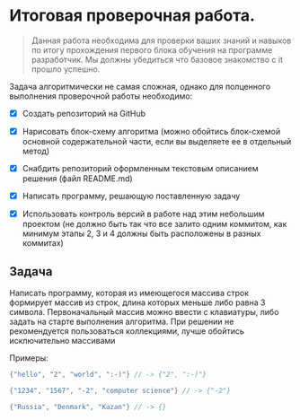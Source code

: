 # Итоговая проверочная работа.

> Данная работа необходима для проверки ваших знаний и навыков по итогу прохождения первого блока обучения на программе разработчик. Мы должны убедиться что базовое знакомство с it прошло успешно.

Задача алгоритмически не самая сложная, однако для полценного выполнения проверочной работы необходимо:

- [x] Создать репозиторий на GitHub
- [x] Нарисовать блок-схему алгоритма (можно обойтись блок-схемой основной содержательной части, если вы выделяете ее в отдельный метод)
- [x] Снабдить репозиторий оформленным текстовым описанием решения (файл README.md)
- [x] Написать программу, решающую поставленную задачу
- [x] Использовать контроль версий в работе над этим небольшим проектом (не должно быть так что все залито одним коммитом, как минимум этапы 2, 3 и 4 должны быть расположены в разных коммитах)


## Задача


Написать программу, которая из имеющегося массива строк формирует массив из строк, длина которых меньше либо равна 3 символа. Первоначальный массив можно ввести с клавиатуры, либо задать на старте выполнения алгоритма. При решении не рекомендуется пользоваться коллекциями, лучше обойтись исключительно массивами

Примеры:
``` C#
{"hello", "2", "world", ":-)"} // -> {"2", ":-)"}

{"1234", "1567", "-2", "computer science"} // -> {"-2"}

{"Russia", "Denmark", "Kazan"} // -> {}
```
